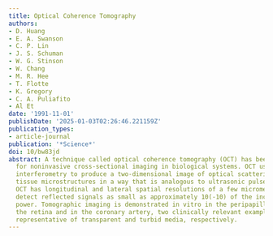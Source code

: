 ```yaml
---
title: Optical Coherence Tomography
authors:
- D. Huang
- E. A. Swanson
- C. P. Lin
- J. S. Schuman
- W. G. Stinson
- W. Chang
- M. R. Hee
- T. Flotte
- K. Gregory
- C. A. Puliafito
- Al Et
date: '1991-11-01'
publishDate: '2025-01-03T02:26:46.221159Z'
publication_types:
- article-journal
publication: '*Science*'
doi: 10/bw83jd
abstract: A technique called optical coherence tomography (OCT) has been developed
  for noninvasive cross-sectional imaging in biological systems. OCT uses low-coherence
  interferometry to produce a two-dimensional image of optical scattering from internal
  tissue microstructures in a way that is analogous to ultrasonic pulse-echo imaging.
  OCT has longitudinal and lateral spatial resolutions of a few micrometers and can
  detect reflected signals as small as approximately 10(-10) of the incident optical
  power. Tomographic imaging is demonstrated in vitro in the peripapillary area of
  the retina and in the coronary artery, two clinically relevant examples that are
  representative of transparent and turbid media, respectively.
---
```

